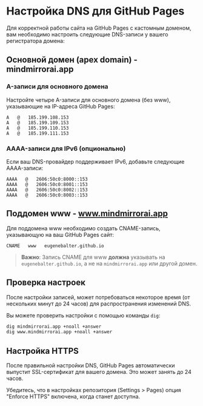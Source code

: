 # Настройка DNS для GitHub Pages

Для корректной работы сайта на GitHub Pages с кастомным доменом, вам необходимо настроить следующие DNS-записи у вашего регистратора домена:

## Основной домен (apex domain) - mindmirrorai.app

### A-записи для основного домена
Настройте четыре A-записи для основного домена (без www), указывающие на IP-адреса GitHub Pages:

```
A   @   185.199.108.153
A   @   185.199.109.153
A   @   185.199.110.153
A   @   185.199.111.153
```

### AAAA-записи для IPv6 (опционально)
Если ваш DNS-провайдер поддерживает IPv6, добавьте следующие AAAA-записи:

```
AAAA   @   2606:50c0:8000::153
AAAA   @   2606:50c0:8001::153
AAAA   @   2606:50c0:8002::153
AAAA   @   2606:50c0:8003::153
```

## Поддомен www - www.mindmirrorai.app

Для поддомена www необходимо создать CNAME-запись, указывающую на ваш GitHub Pages сайт:

```
CNAME   www   eugenebalter.github.io
```

> **Важно**: Запись CNAME для www **должна** указывать на `eugenebalter.github.io`, а не на `mindmirrorai.app` или другой домен.

## Проверка настроек

После настройки записей, может потребоваться некоторое время (от нескольких минут до 24 часов) для распространения изменений DNS.

Вы можете проверить настройки с помощью команды `dig`:

```bash
dig mindmirrorai.app +noall +answer
dig www.mindmirrorai.app +noall +answer
```

## Настройка HTTPS

После правильной настройки DNS, GitHub Pages автоматически выпустит SSL-сертификат для вашего домена. Это может занять до 24 часов.

Убедитесь, что в настройках репозитория (Settings > Pages) опция "Enforce HTTPS" включена, когда станет доступна. 